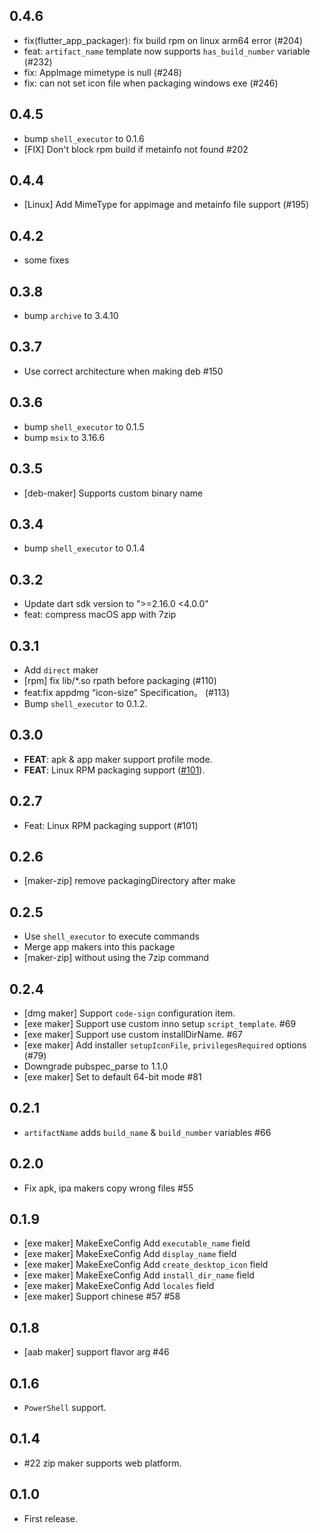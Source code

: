 ## 0.4.6

* fix(flutter_app_packager): fix build rpm on linux arm64 error (#204)
* feat: `artifact_name` template now supports `has_build_number` variable (#232)
* fix: AppImage mimetype is null (#248)
* fix: can not set icon file when packaging windows exe (#246)

## 0.4.5

* bump `shell_executor` to 0.1.6
* [FIX] Don't block rpm build if metainfo not found #202

## 0.4.4

* [Linux] Add MimeType for appimage and metainfo file support (#195)

## 0.4.2

* some fixes

## 0.3.8

* bump `archive` to 3.4.10

## 0.3.7

* Use correct architecture when making deb #150

## 0.3.6

* bump `shell_executor` to 0.1.5
* bump `msix` to 3.16.6

## 0.3.5

* [deb-maker] Supports custom binary name

## 0.3.4

* bump `shell_executor` to 0.1.4

## 0.3.2

* Update dart sdk version to ">=2.16.0 <4.0.0"
* feat: compress macOS app with 7zip

## 0.3.1

* Add `direct` maker
* [rpm] fix lib/*.so rpath before packaging (#110)
* feat:fix appdmg “icon-size” Specification。 (#113)
* Bump `shell_executor` to 0.1.2.

## 0.3.0

* **FEAT**: apk & app maker support profile mode.
* **FEAT**: Linux RPM packaging support  ([#101](https://github.com/fastforgedev/fastforge/issues/101)).

## 0.2.7

* Feat: Linux RPM packaging support (#101)

## 0.2.6

* [maker-zip] remove packagingDirectory after make

## 0.2.5

* Use `shell_executor` to execute commands
* Merge app makers into this package
* [maker-zip] without using the 7zip command

## 0.2.4

* [dmg maker] Support `code-sign` configuration item.
* [exe maker] Support use custom inno setup `script_template`. #69
* [exe maker] Support use custom installDirName. #67
* [exe maker] Add installer `setupIconFile`, `privilegesRequired` options (#79)
* Downgrade pubspec_parse to 1.1.0
* [exe maker] Set to default 64-bit mode #81

## 0.2.1

* `artifactName` adds `build_name` & `build_number` variables #66

## 0.2.0

* Fix apk, ipa makers copy wrong files #55

## 0.1.9

* [exe maker] MakeExeConfig Add `executable_name` field
* [exe maker] MakeExeConfig Add `display_name` field
* [exe maker] MakeExeConfig Add `create_desktop_icon` field
* [exe maker] MakeExeConfig Add `install_dir_name` field
* [exe maker] MakeExeConfig Add `locales` field
* [exe maker] Support chinese #57 #58

## 0.1.8

* [aab maker] support flavor arg #46

## 0.1.6

* `PowerShell` support.

## 0.1.4

* #22 zip maker supports web platform.

## 0.1.0

* First release.
